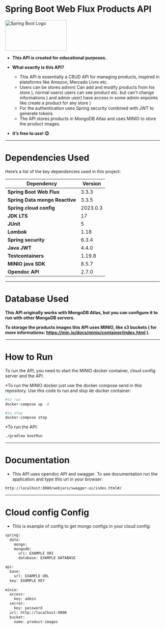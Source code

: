 # Spring Boot Web Flux Products API 
<img src="https://miro.medium.com/v2/resize:fit:4800/format:webp/1*NRBC0wt4t_ThDKYeu4AW2Q.png" alt="Spring Boot Logo" width="200" height="100"/>




* **This API is created for educational purposes.**
* **What exactly is this API?**
    * This API is essentially a CRUD API for managing products, inspired in plataforms 
    like Amazon, Mercado Livre etc.
    * Users can be stores admin( Can add and modify products from his store ), normal users( users can see product etc. but can't 
    change informations ) and admin user( 
    have access in some admin enpoints like create a product for any store  )
    * For the authentication uses Spring security combined with JWT to generate tokens. 
  * The API stores products in MongoDB Atlas and uses MINIO to store the product images.

* **It’s free to use! 😉**

---

# Dependencies Used

Here’s a list of the key dependencies used in this project:

| Dependency                     | Version  |
|--------------------------------|----------|
| **Spring Boot Web Flux**       | 3.3.3    |
| **Spring Data mongo Reactive** | 3.3.5    |
| **Spring cloud config**        | 2023.0.3 |
| **JDK LTS**                    | 17       |
| **JUnit**                      | 5        |
| **Lombok**                     | 1.18     |
| **Spring security**            | 6.3.4    |
| **Java JWT**                   | 4.4.0    |
| **Testcontainers**             | 1.19.8   |
| **MINIO java SDK**             | 8.5.7    |
| **Opendoc API**                | 2.7.0    |


---
# Database Used

**This API originally works with MongoDB Atlas, but
you can configure  it to run with other
MongoDB servers.**

**To storage the products images this API uses MINIO, like s3 buckets ( for more informations: https://min.io/docs/minio/container/index.html ).**

---

# How to Run

To run the API, you need to start the MINIO docker container, cloud config server and the API.

*To run the MINIO docker just use the docker compose send in this repository. 
Use this code to run and stop de docker container:

```bash
#to run
docker-compose up -d 

#to stop 
docker-compose stop
```


*To run the API:
```bash
./gradlew bootRun
```

---

# Documentation 

* This API uses opendoc API and swagger. 
To see documentation run the application and type this url in your browser: 

```bash
http://localhost:8080/webjars/swagger-ui/index.html#/
```

---

# Cloud config Config

* This is example of config to get mongo configs in your cloud config: 

```bash
spring:
  data:
    mongo:
    mongodb:
      uri: EXAMPLE URI
      database: EXAMPLE DATABASE

api:
  base:
    url: EXAMPLE URL
  key: EXAMPLE KEY
  
minio:
  access:
    key: admin
  secret:
    key: password
  url: http://localhost:9000
  bucket:
    name: product-images

```


